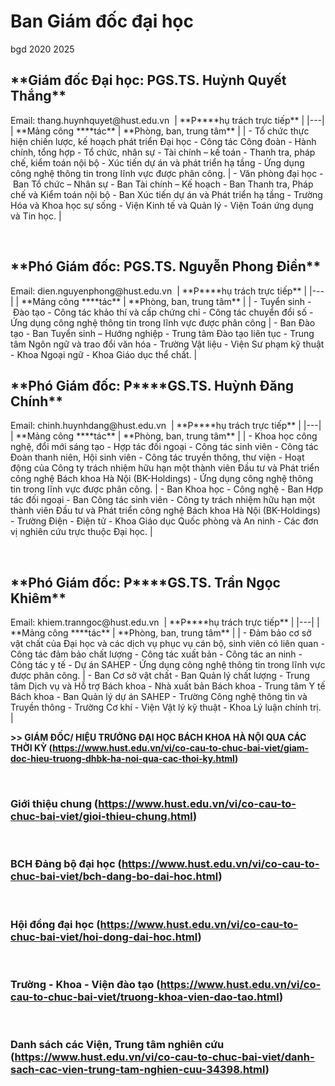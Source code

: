 # Ban Giám đốc đại học
bgd 2020 2025
<h2>**Giám đốc Đại học: PGS.TS. Huỳnh Quyết Thắng**</h2>
Email: thang.huynhquyet@hust.edu.vn 
| **P****hụ trách trực tiếp** |
|---|
| **Mảng công ****tác** | **Phòng, ban, trung tâm** |
| - Tổ chức thực hiện chiến lược, kế hoạch phát triển Đại học
			- Công tác Công đoàn
- Hành chính, tổng hợp
- Tổ chức, nhân sự
- Tài chính – kế toán
- Thanh tra, pháp chế, kiểm toán nội bộ
- Xúc tiến dự án và phát triển hạ tầng
- Ứng dụng công nghệ thông tin trong lĩnh vực được phân công. | - Văn phòng đại học
			- Ban Tổ chức – Nhân sự
			- Ban Tài chính – Kế hoạch
			- Ban Thanh tra, Pháp chế và Kiểm toán nội bộ
			- Ban Xúc tiến dự án và Phát triển hạ tầng
			- Trường Hóa và Khoa học sự sống
			- Viện Kinh tế và Quản lý
			- Viện Toán ứng dụng và Tin học. |

 
 
<h2>**Phó Giám đốc: PGS.TS. Nguyễn Phong Điền**</h2>
Email: dien.nguyenphong@hust.edu.vn 
| **P****hụ trách trực tiếp** |
|---|
| **Mảng công ****tác** | **Phòng, ban, trung tâm** |
| - Tuyển sinh
			- Đào tạo
			- Công tác khảo thí và cấp chứng chỉ
- Công tác chuyển đổi số
- Ứng dụng công nghệ thông tin trong lĩnh vực được phân công | - Ban Đào tạo
			- Ban Tuyển sinh – Hướng nghiệp
			- Trung tâm Đào tạo liên tục
			- Trung tâm Ngôn ngữ và trao đổi văn hóa
			- Trường Vật liệu
			- Viện Sư phạm kỹ thuật
			- Khoa Ngoại ngữ
			- Khoa Giáo dục thể chất. |

<h2>
**Phó Giám đốc: P****GS.TS. Huỳnh Đăng Chính**</h2>
Email: chinh.huynhdang@hust.edu.vn 
| **P****hụ trách trực tiếp** |
|---|
| **Mảng công ****tác** | **Phòng, ban, trung tâm** |
| - Khoa học công nghệ, đổi mới sáng tạo
- Hợp tác đối ngoại
- Công tác sinh viên
- Công tác Đoàn thanh niên, Hội sinh viên
- Công tác truyền thông, thư viện
- Hoạt động của Công ty trách nhiệm hữu hạn một thành viên Đầu tư và Phát triển công nghệ Bách khoa Hà Nội (BK-Holdings)
- Ứng dụng công nghệ thông tin trong lĩnh vực được phân công. | - Ban Khoa học - Công nghệ
			- Ban Hợp tác đối ngoại
			- Ban Công tác sinh viên
			- Công ty trách nhiệm hữu hạn một thành viên Đầu tư và Phát triển công nghệ Bách khoa Hà Nội (BK-Holdings)
			- Trường Điện - Điện tử
			- Khoa Giáo dục Quốc phòng và An ninh
- Các đơn vị nghiên cứu trực thuộc Đại học. |

 

<h2>**Phó Giám đốc: P****GS.TS. Trần Ngọc Khiêm**</h2>
Email: khiem.tranngoc@hust.edu.vn 
| **P****hụ trách trực tiếp** |
|---|
| **Mảng công ****tác** | **Phòng, ban, trung tâm** |
| - Đảm bảo cơ sở vật chất của Đại học và các dịch vụ phục vụ cán bộ, sinh viên có liên quan
- Công tác đảm bảo chất lượng
- Công tác xuất bản
- Công tác an ninh
- Công tác y tế
- Dự án SAHEP
- Ứng dụng công nghệ thông tin trong lĩnh vực được phân công. | - Ban Cơ sở vật chất
			- Ban Quản lý chất lượng
			- Trung tâm Dịch vụ và Hỗ trợ Bách khoa
			- Nhà xuất bản Bách khoa
			- Trung tâm Y tế Bách khoa
			- Ban Quản lý dự án SAHEP
			- Trường Công nghệ thông tin và Truyền thông
			- Trường Cơ khí
			- Viện Vật lý kỹ thuật
			- Khoa Lý luận chính trị. |

**&gt;&gt; GIÁM ĐỐC/ HIỆU TRƯỞNG ĐẠI HỌC BÁCH KHOA HÀ NỘI QUA CÁC THỜI KỲ (https://www.hust.edu.vn/vi/co-cau-to-chuc-bai-viet/giam-doc-hieu-truong-dhbk-ha-noi-qua-cac-thoi-ky.html)**

 <h3>Giới thiệu chung (https://www.hust.edu.vn/vi/co-cau-to-chuc-bai-viet/gioi-thieu-chung.html)</h3>
 <h3>BCH Đảng bộ đại học (https://www.hust.edu.vn/vi/co-cau-to-chuc-bai-viet/bch-dang-bo-dai-hoc.html)</h3>
 <h3>Hội đồng đại học (https://www.hust.edu.vn/vi/co-cau-to-chuc-bai-viet/hoi-dong-dai-hoc.html)</h3>
 <h3>Trường - Khoa - Viện đào tạo (https://www.hust.edu.vn/vi/co-cau-to-chuc-bai-viet/truong-khoa-vien-dao-tao.html)</h3>
 <h3>Danh sách các Viện, Trung tâm nghiên cứu (https://www.hust.edu.vn/vi/co-cau-to-chuc-bai-viet/danh-sach-cac-vien-trung-tam-nghien-cuu-34398.html)</h3>